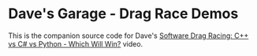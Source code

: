 # Dave's Garage - Drag Race Demos

This is the companion source code for Dave's [Software Drag Racing: C++ vs C# vs Python - Which Will Win?](https://www.youtube.com/watch?v=D3h62rgewZM) video.